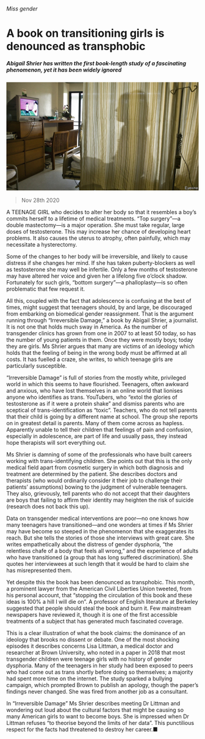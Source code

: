 ###### Miss gender

# A book on transitioning girls is denounced as transphobic 

##### Abigail Shrier has written the first book-length study of a fascinating phenomenon, yet it has been widely ignored 

![image](images/20201128_USP503.jpg) 

> Nov 28th 2020 

A  TEENAGE GIRL who decides to alter her body so that it resembles a boy’s commits herself to a lifetime of medical treatments. “Top surgery”—a double mastectomy—is a major operation. She must take regular, large doses of testosterone. This may increase her chance of developing heart problems. It also causes the uterus to atrophy, often painfully, which may necessitate a hysterectomy.

Some of the changes to her body will be irreversible, and likely to cause distress if she changes her mind. If she has taken puberty-blockers as well as testosterone she may well be infertile. Only a few months of testosterone may have altered her voice and given her a lifelong five o’clock shadow. Fortunately for such girls, “bottom surgery”—a phalloplasty—is so often problematic that few request it.


All this, coupled with the fact that adolescence is confusing at the best of times, might suggest that teenagers should, by and large, be discouraged from embarking on biomedical gender reassignment. That is the argument running through “Irreversible Damage,” a book by Abigail Shrier, a journalist. It is not one that holds much sway in America. As the number of transgender clinics has grown from one in 2007 to at least 50 today, so has the number of young patients in them. Once they were mostly boys; today they are girls. Ms Shrier argues that many are victims of an ideology which holds that the feeling of being in the wrong body must be affirmed at all costs. It has fuelled a craze, she writes, to which teenage girls are particularly susceptible.

“Irreversible Damage” is full of stories from the mostly white, privileged world in which this seems to have flourished. Teenagers, often awkward and anxious, who have lost themselves in an online world that lionises anyone who identifies as trans. YouTubers, who “extol the glories of testosterone as if it were a protein shake” and dismiss parents who are sceptical of trans-identification as “toxic”. Teachers, who do not tell parents that their child is going by a different name at school. The group she reports on in greatest detail is parents. Many of them come across as hapless. Apparently unable to tell their children that feelings of pain and confusion, especially in adolescence, are part of life and usually pass, they instead hope therapists will sort everything out.

Ms Shrier is damning of some of the professionals who have built careers working with trans-identifying children. She points out that this is the only medical field apart from cosmetic surgery in which both diagnosis and treatment are determined by the patient. She describes doctors and therapists (who would ordinarily consider it their job to challenge their patients’ assumptions) bowing to the judgment of vulnerable teenagers. They also, grievously, tell parents who do not accept that their daughters are boys that failing to affirm their identity may heighten the risk of suicide (research does not back this up).

Data on transgender medical interventions are poor—no one knows how many teenagers have transitioned—and one wonders at times if Ms Shrier may have become so steeped in the phenomenon that she exaggerates its reach. But she tells the stories of those she interviews with great care. She writes empathetically about the distress of gender dysphoria, “the relentless chafe of a body that feels all wrong,” and the experience of adults who have transitioned (a group that has long suffered discrimination). She quotes her interviewees at such length that it would be hard to claim she has misrepresented them.

Yet despite this the book has been denounced as transphobic. This month, a prominent lawyer from the American Civil Liberties Union tweeted, from his personal account, that “stopping the circulation of this book and these ideas is 100% a hill I will die on”. A professor of English literature at Berkeley suggested that people should steal the book and burn it. Few mainstream newspapers have reviewed it, though it is one of the first accessible treatments of a subject that has generated much fascinated coverage.

This is a clear illustration of what the book claims: the dominance of an ideology that brooks no dissent or debate. One of the most shocking episodes it describes concerns Lisa Littman, a medical doctor and researcher at Brown University, who noted in a paper in 2018 that most transgender children were teenage girls with no history of gender dysphoria. Many of the teenagers in her study had been exposed to peers who had come out as trans shortly before doing so themselves; a majority had spent more time on the internet. The study sparked a bullying campaign, which prompted Brown to publish an apology, though the paper’s findings never changed. She was fired from another job as a consultant.

In “Irreversible Damage” Ms Shrier describes meeting Dr Littman and wondering out loud about the cultural factors that might be causing so many American girls to want to become boys. She is impressed when Dr Littman refuses “to theorise beyond the limits of her data”. This punctilious respect for the facts had threatened to destroy her career.■

